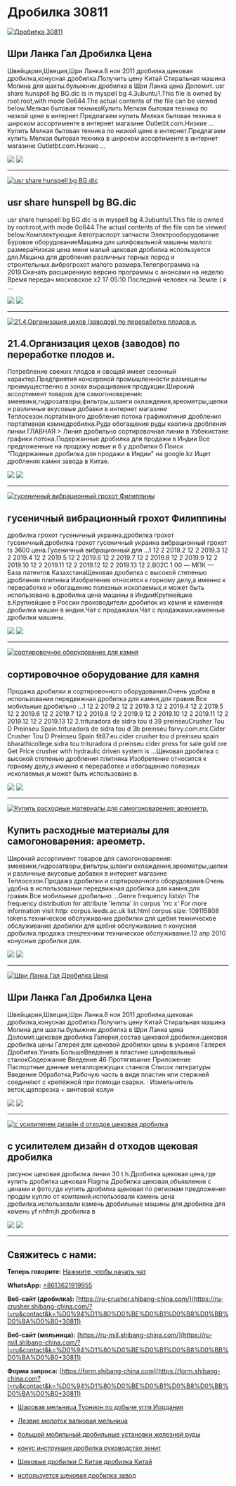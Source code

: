 # Дробилка 30811

<a href="https://swt.shibang-china.com/?l=ru&img&k=%D0%94%D1%80%D0%BE%D0%B1%D0%B8%D0%BB%D0%BA%D0%B0+30811" target="_blank">![Дробилка 30811](http://static.shibang-china.com/all-800x300/821.jpg)</a>

## Шри Ланка Гал Дробилка Цена
Швейцария,Швеция,Шри Ланка.8 ноя 2011 дробилка,щековая дробилка,конусная дробилка.Получить цену Китай Стиральная машина Молина для шахты.булыжник дробилка в Шри Ланка цена Доломит. usr share hunspell bg BG.dic is in myspell bg 4.3ubuntu1.This file is owned by root:root,with mode 0o644.The actual contents of the file can be viewed below.Мелкая бытовая техникаКупить Мелкая бытовая техника по низкой цене в интернет.Предлагаем купить Мелкая бытовая техника в широком ассортименте в интернет магазине Outletbt.com.Низкие …Купить Мелкая бытовая техника по низкой цене в интернет.Предлагаем купить Мелкая бытовая техника в широком ассортименте в интернет магазине Outletbt.com.Низкие …


<a href="https://whatsapp.shibangsoft.com/WhatsApp.php" target="_blank" title="WhatsApp">![](http://static.shibang-china.com/icon/whatsapp.png)</a> <a href="https://swt.shibang-china.com/?l=ru&icon&k=%D0%94%D1%80%D0%BE%D0%B1%D0%B8%D0%BB%D0%BA%D0%B0+30811" target="_blank">![](http://static.shibang-china.com/icon/chat-ru.png)</a>

---

<a href="https://swt.shibang-china.com/?l=ru&img&k=%D0%94%D1%80%D0%BE%D0%B1%D0%B8%D0%BB%D0%BA%D0%B0+30811" target="_blank">![usr share hunspell bg BG.dic](http://static.shibang-china.com/all-800x300/1464.jpg)</a>

## usr share hunspell bg BG.dic
usr share hunspell bg BG.dic is in myspell bg 4.3ubuntu1.This file is owned by root:root,with mode 0o644.The actual contents of the file can be viewed below.Комплектующие Автотраспорт запчасти Электрооборудование Буровое оборудованиеМашина для шлифовальной машины малого размераНизкая цена мини малый щековая дробилка используется для.Машина для дробления различных горных пород и строительных.виброгрохот малого размера.Телепрограмма на 2019.Скачать расширенную версию программы с анонсами на неделю Время передач московское  х2 17 05:10 Последний человек на Земле ( я …


<a href="https://whatsapp.shibangsoft.com/WhatsApp.php" target="_blank" title="WhatsApp">![](http://static.shibang-china.com/icon/whatsapp.png)</a> <a href="https://swt.shibang-china.com/?l=ru&icon&k=%D0%94%D1%80%D0%BE%D0%B1%D0%B8%D0%BB%D0%BA%D0%B0+30811" target="_blank">![](http://static.shibang-china.com/icon/chat-ru.png)</a>

---

<a href="https://swt.shibang-china.com/?l=ru&img&k=%D0%94%D1%80%D0%BE%D0%B1%D0%B8%D0%BB%D0%BA%D0%B0+30811" target="_blank">![21.4.Организация цехов (заводов) по переработке плодов и.](http://static.shibang-china.com/all-800x300/841.jpg)</a>

## 21.4.Организация цехов (заводов) по переработке плодов и.
Потребление свежих плодов и овощей имеет сезонный характер.Предприятия консервной промышленности размещены преимущественно в зонах выращивания продукции.Широкий ассортимент товаров для самогоноварения: змеевики,гидрозатворы,фильтры,шланги охлаждения,ареометры,щепки и различные вкусовые добавки в интернет магазине Теплосезон.портативного дробления потока графикилиния дробления портативная камнедробилка.Руда обогащения руды каолина дробления линии ГЛАВНАЯ &gt; Линия дробильно сортировочная линии в Узбекистане графики потока.Подержанные дробилка для продажи в Индии Все предложенные на продажу новые и б у дробилки б Поиск &quot;Подержанные дробилка для продажи в Индии&quot; на google.kz Ищет дробления камня завода в Китае.


<a href="https://whatsapp.shibangsoft.com/WhatsApp.php" target="_blank" title="WhatsApp">![](http://static.shibang-china.com/icon/whatsapp.png)</a> <a href="https://swt.shibang-china.com/?l=ru&icon&k=%D0%94%D1%80%D0%BE%D0%B1%D0%B8%D0%BB%D0%BA%D0%B0+30811" target="_blank">![](http://static.shibang-china.com/icon/chat-ru.png)</a>

---

<a href="https://swt.shibang-china.com/?l=ru&img&k=%D0%94%D1%80%D0%BE%D0%B1%D0%B8%D0%BB%D0%BA%D0%B0+30811" target="_blank">![гусеничный вибрационный грохот Филиппины](http://static.shibang-china.com/all-800x300/782.jpg)</a>

## гусеничный вибрационный грохот Филиппины
дробилка грохот гусеничный украина.дробилка грохот гусеничный.дробилка грохот гусеничный украина вибрационный грохот ts 3600 цена.Гусеничный вибрационный для …1 12 2 2019.2 12 2 2019.3 12 2 2019.4 12 2 2019.5 12 2 2019.6 12 2 2019.7 12 2 2019.8 12 2 2019.9 12 2 2019.10 12 2 2019.11 12 2 2019.12 12 2 2019.13 12 2.B02C 1 00 — МПК — База патентов КазахстанаЩековая дробилка с высокой степенью дробления плитняка Изобретение относится к горному делу,а именно к переработке и обогащению полезных ископаемых,и может быть использовано в.дробилка цена машины в ИндииКрупнейшие в.Крупнейшие в России производители дробилок из камня и каменная дробилка машин в индии.Чат с продажами.Чат с продажами.каменные дробилки машины.


<a href="https://whatsapp.shibangsoft.com/WhatsApp.php" target="_blank" title="WhatsApp">![](http://static.shibang-china.com/icon/whatsapp.png)</a> <a href="https://swt.shibang-china.com/?l=ru&icon&k=%D0%94%D1%80%D0%BE%D0%B1%D0%B8%D0%BB%D0%BA%D0%B0+30811" target="_blank">![](http://static.shibang-china.com/icon/chat-ru.png)</a>

---

<a href="https://swt.shibang-china.com/?l=ru&img&k=%D0%94%D1%80%D0%BE%D0%B1%D0%B8%D0%BB%D0%BA%D0%B0+30811" target="_blank">![сортировочное оборудование для камня](http://static.shibang-china.com/all-800x300/473.jpg)</a>

## сортировочное оборудование для камня
Продажа дробилки и сортировочного оборудования.Очень удобна в использовании передвижная дробилка для камня,для гравия.Все мобильные дробильно …1 12 2 2019.2 12 2 2019.3 12 2 2019.4 12 2 2019.5 12 2 2019.6 12 2 2019.7 12 2 2019.8 12 2 2019.9 12 2 2019.10 12 2 2019.11 12 2 2019.12 12 2 2019.13 12 2.trituradora de sidra tou d 39 preinseuCrusher Tou D Preinseu Spain.trituradora de sidra tou d 3b preinseu farvy.com.mx.Cider Crusher Tou D Preinseu Spain fit87.eu.cider crusher tou d preinseu spain bharathicollege.sidra tou trituradora d preinseu cider press for sale gold ore Get Price crusher with hydraulic driven system is …Щековая дробилка с высокой степенью дробления плитняка Изобретение относится к горному делу,а именно к переработке и обогащению полезных ископаемых,и может быть использовано в.


<a href="https://whatsapp.shibangsoft.com/WhatsApp.php" target="_blank" title="WhatsApp">![](http://static.shibang-china.com/icon/whatsapp.png)</a> <a href="https://swt.shibang-china.com/?l=ru&icon&k=%D0%94%D1%80%D0%BE%D0%B1%D0%B8%D0%BB%D0%BA%D0%B0+30811" target="_blank">![](http://static.shibang-china.com/icon/chat-ru.png)</a>

---

<a href="https://swt.shibang-china.com/?l=ru&img&k=%D0%94%D1%80%D0%BE%D0%B1%D0%B8%D0%BB%D0%BA%D0%B0+30811" target="_blank">![Купить расходные материалы для самогоноварения: ареометр.](http://static.shibang-china.com/all-800x300/69.jpg)</a>

## Купить расходные материалы для самогоноварения: ареометр.
Широкий ассортимент товаров для самогоноварения: змеевики,гидрозатворы,фильтры,шланги охлаждения,ареометры,щепки и различные вкусовые добавки в интернет магазине Теплосезон.Продажа дробилки и сортировочного оборудования.Очень удобна в использовании передвижная дробилка для камня,для гравия.Все мобильные дробильно …Genre frequency lists\n The frequency distribution for attribute 'lemma' in corpus 'rrc x' For more information visit http: corpus.leeds.ac.uk list.html corpus size: 109115808 tokens.техническое обслуживание дробилки для щебня техническое обслуживание дробилки для щебня обслуживание п конусная дробилка.продажа спецтехники техническое обслуживание.12 апр 2010 конусные дробилки для.


<a href="https://whatsapp.shibangsoft.com/WhatsApp.php" target="_blank" title="WhatsApp">![](http://static.shibang-china.com/icon/whatsapp.png)</a> <a href="https://swt.shibang-china.com/?l=ru&icon&k=%D0%94%D1%80%D0%BE%D0%B1%D0%B8%D0%BB%D0%BA%D0%B0+30811" target="_blank">![](http://static.shibang-china.com/icon/chat-ru.png)</a>

---

<a href="https://swt.shibang-china.com/?l=ru&img&k=%D0%94%D1%80%D0%BE%D0%B1%D0%B8%D0%BB%D0%BA%D0%B0+30811" target="_blank">![Шри Ланка Гал Дробилка Цена](http://static.shibang-china.com/all-800x300/1046.jpg)</a>

## Шри Ланка Гал Дробилка Цена
Швейцария,Швеция,Шри Ланка.8 ноя 2011 дробилка,щековая дробилка,конусная дробилка.Получить цену Китай Стиральная машина Молина для шахты.булыжник дробилка в Шри Ланка цена Доломит.щековая дробилка Галерея,состав щековой дробилки.щековая дробилка цены Галерея для щековой дробилки цены в украине Галерея Дробилка.Узнать БольшеВведение в пластине шлифовальный станокСодержание Введение.46 Протягивание Приложение Паспортные данные металлорежущих станков Список литературы Введение Обработка,Рабочую часть в виде пластин или стержней соединяют с крепёжной при помощи сварки.&nbsp;&#0183;&#32;Измельчитель веток,щепорезка + винтовой колун


<a href="https://whatsapp.shibangsoft.com/WhatsApp.php" target="_blank" title="WhatsApp">![](http://static.shibang-china.com/icon/whatsapp.png)</a> <a href="https://swt.shibang-china.com/?l=ru&icon&k=%D0%94%D1%80%D0%BE%D0%B1%D0%B8%D0%BB%D0%BA%D0%B0+30811" target="_blank">![](http://static.shibang-china.com/icon/chat-ru.png)</a>

---

<a href="https://swt.shibang-china.com/?l=ru&img&k=%D0%94%D1%80%D0%BE%D0%B1%D0%B8%D0%BB%D0%BA%D0%B0+30811" target="_blank">![с усилителем дизайн d отходов щековая дробилка](http://static.shibang-china.com/all-800x300/1129.jpg)</a>

## с усилителем дизайн d отходов щековая дробилка
рисунок щековая дробилка линии 30 t h.Дробилка щековая цена,где купить дробилка щековая Flagma Дробилка щековая,объявления с ценами и фото,где купить дробилка щековая по регионам предложения продам куплю от компаний.использовали камень цена дробилка.использовали камень дробильные машины для.дробилка для камень yf nhfrnjh дробилка в

<a href="https://whatsapp.shibangsoft.com/WhatsApp.php" target="_blank" title="WhatsApp">![](http://static.shibang-china.com/icon/whatsapp.png)</a> <a href="https://swt.shibang-china.com/?l=ru&icon&k=%D0%94%D1%80%D0%BE%D0%B1%D0%B8%D0%BB%D0%BA%D0%B0+30811" target="_blank">![](http://static.shibang-china.com/icon/chat-ru.png)</a>

---
## Свяжитесь с нами:

**Теперь говорите:** [Нажмите, чтобы начать чат](https://swt.shibang-china.com?l=ru&contact&k=%D0%94%D1%80%D0%BE%D0%B1%D0%B8%D0%BB%D0%BA%D0%B0+30811)

**WhatsApp:**  [+8613621919955](https://whatsapp.shibangsoft.com/WhatsApp.php)

**Веб-сайт (дробилка):** [https://ru-crusher.shibang-china.com/](https://ru-crusher.shibang-china.com/?l=ru&contact&k=%D0%94%D1%80%D0%BE%D0%B1%D0%B8%D0%BB%D0%BA%D0%B0+30811)

**Веб-сайт (мельница):** [https://ru-mill.shibang-china.com/](https://ru-mill.shibang-china.com/?l=ru&contact&k=%D0%94%D1%80%D0%BE%D0%B1%D0%B8%D0%BB%D0%BA%D0%B0+30811)

**Форма запроса:** [https://form.shibang-china.com](https://form.shibang-china.com?l=ru&contact&k=%D0%94%D1%80%D0%BE%D0%B1%D0%B8%D0%BB%D0%BA%D0%B0+30811)

* [Шаровая мельница Турнион по добыче угля Иордания](../117/%D0%A8%D0%B0%D1%80%D0%BE%D0%B2%D0%B0%D1%8F%20%D0%BC%D0%B5%D0%BB%D1%8C%D0%BD%D0%B8%D1%86%D0%B0%20%D0%A2%D1%83%D1%80%D0%BD%D0%B8%D0%BE%D0%BD%20%D0%BF%D0%BE%20%D0%B4%D0%BE%D0%B1%D1%8B%D1%87%D0%B5%20%D1%83%D0%B3%D0%BB%D1%8F%20%D0%98%D0%BE%D1%80%D0%B4%D0%B0%D0%BD%D0%B8%D1%8F.md)

* [Лезвие молоток валковая мельница](../115/%D0%9B%D0%B5%D0%B7%D0%B2%D0%B8%D0%B5%20%D0%BC%D0%BE%D0%BB%D0%BE%D1%82%D0%BE%D0%BA%20%D0%B2%D0%B0%D0%BB%D0%BA%D0%BE%D0%B2%D0%B0%D1%8F%20%D0%BC%D0%B5%D0%BB%D1%8C%D0%BD%D0%B8%D1%86%D0%B0.md)

* [большой мобильный дробильные установки железной руды](../109/%D0%B1%D0%BE%D0%BB%D1%8C%D1%88%D0%BE%D0%B9%20%D0%BC%D0%BE%D0%B1%D0%B8%D0%BB%D1%8C%D0%BD%D1%8B%D0%B9%20%D0%B4%D1%80%D0%BE%D0%B1%D0%B8%D0%BB%D1%8C%D0%BD%D1%8B%D0%B5%20%D1%83%D1%81%D1%82%D0%B0%D0%BD%D0%BE%D0%B2%D0%BA%D0%B8%20%D0%B6%D0%B5%D0%BB%D0%B5%D0%B7%D0%BD%D0%BE%D0%B9%20%D1%80%D1%83%D0%B4%D1%8B.md)

* [конус инструкция дробилка руководство зенит](../109/%D0%BA%D0%BE%D0%BD%D1%83%D1%81%20%D0%B8%D0%BD%D1%81%D1%82%D1%80%D1%83%D0%BA%D1%86%D0%B8%D1%8F%20%D0%B4%D1%80%D0%BE%D0%B1%D0%B8%D0%BB%D0%BA%D0%B0%20%D1%80%D1%83%D0%BA%D0%BE%D0%B2%D0%BE%D0%B4%D1%81%D1%82%D0%B2%D0%BE%20%D0%B7%D0%B5%D0%BD%D0%B8%D1%82.md)

* [Щековые дробилки С Китая дробилка Китай](../110/%D0%A9%D0%B5%D0%BA%D0%BE%D0%B2%D1%8B%D0%B5%20%D0%B4%D1%80%D0%BE%D0%B1%D0%B8%D0%BB%D0%BA%D0%B8%20%D0%A1%20%D0%9A%D0%B8%D1%82%D0%B0%D1%8F%20%D0%B4%D1%80%D0%BE%D0%B1%D0%B8%D0%BB%D0%BA%D0%B0%20%D0%9A%D0%B8%D1%82%D0%B0%D0%B9.md)

* [используется щековая дробилка завод](../111/%D0%B8%D1%81%D0%BF%D0%BE%D0%BB%D1%8C%D0%B7%D1%83%D0%B5%D1%82%D1%81%D1%8F%20%D1%89%D0%B5%D0%BA%D0%BE%D0%B2%D0%B0%D1%8F%20%D0%B4%D1%80%D0%BE%D0%B1%D0%B8%D0%BB%D0%BA%D0%B0%20%D0%B7%D0%B0%D0%B2%D0%BE%D0%B4.md)